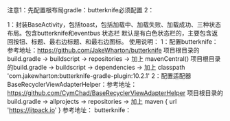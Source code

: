 注意1：先配置根布局gradle：butterknife必须配置
   2：

1：封装BaseActivity，包括toast，包括加载中、加载失败、加载成功、三种状态布局。包含butterknife和eventbus
    状态栏 默认是有白色状态栏的，主要包含返回按钮、标题、最右边标题、和最右边图标。
使用说明：
1：配置butterknife：参考地址：https://github.com/JakeWharton/butterknife
项目根目录的build.gradle -> buildscript -> repositories -> 加上  mavenCentral()
项目根目录的build.gradle -> buildscript -> dependencies -> 加上   classpath 'com.jakewharton:butterknife-gradle-plugin:10.2.1'
2：配置适配器BaseRecyclerViewAdapterHelper：参考地址：https://github.com/CymChad/BaseRecyclerViewAdapterHelper
项目根目录的build.gradle -> allprojects  -> repositories -> 加上  maven { url 'https://jitpack.io' }
参考地址：
butterknife：